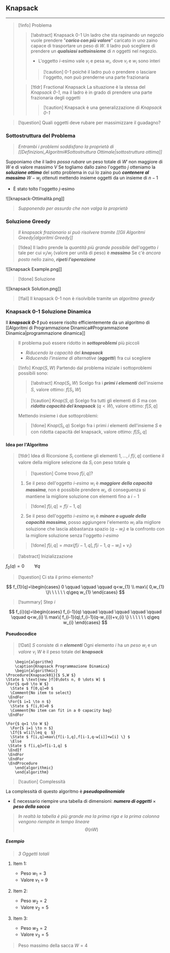 ## Knapsack
---

>[!info] Problema
>>[!abstract] Knapsack 0-1
>>Un ladro che sta rapinando un negozio vuole prendere "***carico con più valore***" caricato in uno zaino capace di trasportare un peso di $W$.
>>Il ladro può scegliere di prendere un ***qualsiasi sottoinsieme*** di $n$ oggetti nel negozio.
>>- L'oggetto $i$-esimo vale $v_{i}$ e pesa $w_{i}$, dove $v_{i}$ e $w_{i}$ sono interi
>>
>>>[!caution] 0-1 poiché il ladro può o prendere o lasciare l'oggetto, non può prenderne una parte frazionaria
>
>>[!tldr] Fractional Knapsack
>>La situazione è la stessa del *Knapsack 0-1*, ma il ladro è in grado di prendere una parte frazionaria degli oggetti
>>>[!caution] Knapsack è una generalizzazione di *Knapsack 0-1*

>[!question] Quali oggetti deve rubare per massimizzare il guadagno?

### Sottostruttura del Problema
>*Entrambi i problemi soddisfano la proprietà di [[Definizioni_Algoritmi#Sottostruttura Ottimale|sottostruttura ottima]]*

Supponiamo che il ladro *possa rubare* un peso totale di $W'$ non maggiore di $W$ e di valore massimo $V$
Se togliamo dallo zaino l'oggetto $j$ otteniamo la ***soluzione ottima*** del sotto problema in cui lo zaino può ***contenere al massimo*** $W-w_{j}$ ottenuti mettendo insieme oggetti da un insieme di $n-1$
- È stato tolto l'oggetto $j$-esimo



![[knapsack-Ottimalità.png]]
>*Supponendo per assurdo che non valga la proprietà*
### Soluzione Greedy
>*Il knapsack frazionario si può risolvere tramite [[Gli Algoritmi Greedy|algoritmi Greedy]]*

>[!Idea]
>Il ladro prende la *quantità più grande possibile* dell'oggetto $i$ tale per cui $v_{i}/w_{j}$ (valore per unità di peso) è ***massimo***
>Se c'è *ancora posto* nello zaino, ***ripeti l'operazione***

![[knapsack Example.png]]

>[!done] Soluzione

![[knapsack Solution.png]]

>[!fail] Il knapsack 0-1 non è risolvibile tramite un *algoritmo greedy*

### Knapsack 0-1 Soluzione Dinamica
Il ***knapsack 0-1*** può essere risolto efficientemente da un algoritmo di [[Algoritmi di Programmazione Dinamica#Programmazione Dinamica|programmazione dinamica]]

>Il problema può essere ridotto in ***sottoproblemi*** più piccoli
> - *Riducendo la capacità* del ***knapsack***
> - *Riducendo l'insieme di alternative* (***oggetti***) fra cui scegliere

>[!info] $Knap(S,W)$
>Partendo dal problema iniziale i sottoproblemi possibili sono:
>>[!abstract] $Knap(S_{i},W)$
>>Scelgo fra i ***primi $i$ elementi*** dell'insieme $S$, valore ottimo: $f[S_{i},W]$
>
>>[!caution] $Knap(S,q)$
>>Scelgo fra tutti gli elementi di $S$ ma con ***ridotta capacità del knapsack*** ($q<W$), valore ottimo: $f[S,q]$
>
>Mettendo insieme i due sottoproblemi:
>>[!done] $Knap(S_{i},q)$
>>Scelgo fra i primi $i$ elementi dell'insieme $S$ e con ridotta capacità del knapsack, valore ottimo: $f[S_{i},q]$

#### Idea per l'Algoritmo
>[!tldr] Idea di Ricorsione
>$S_{i}$ contiene gli elementi $1,\dots,i$
>$f[i,q]$ contiene il valore della migliore selezione da $S_{i}$ con peso totale $q$
>>[!question] Come trovo $f[i,q]$?
>
>1. Se il peso dell'oggetto $i$-*esimo* $w_{i}$ è ***maggiore della capacità massima***, non è possibile prendere $w_{i}$, di conseguenza si mantiene la migliore soluzione con elementi fino a $i-1$
>>[!done] $f[i,q]=f[i-1,q]$
>
>2. Se il peso dell'oggetto $i$-*esimo* $w_{i}$ è ***minore o uguale della capacità massima***, posso aggiungere l'elemento $w_{i}$ alla migliore soluzione che lascia abbastanza spazio ($q-w_{i}$) e la confronto con la migliore soluzione senza l'oggetto $i$-*esimo*
>>[!done] $f[i,q]=max\{ f[i-1,q],f[i-1,q-w_{i}]+v_{i} \}$

>[!abstract] Inizializzazione

$f_{0}(q)=0 \qquad\forall q$

>[!question] Ci sta il primo elemento?

$$
f_{1}(q)=\begin{cases}
0 \qquad \qquad \qquad  q<w_{1} \\
max\{ 0,w_{1} \}\ \ \ \ \ \  q\geq w_{1}
\end{cases}
$$

>[!summary] Step $i$

$$
f_{i}(q)=\begin{cases}
f_{i-1}(q) \qquad \qquad \qquad \qquad \qquad \qquad q<w_{i} \\
max\{ f_{i-1}(q),f_{i-1}(q-w_{i})+v_{i} \} \ \ \ \ \ \  q\geq w_{i}
\end{cases}
$$
#### Pseudocodice
>[!Dati]
>$S$ consiste di $n$ ***elementi***
>Ogni elemento $i$ ha un *peso* $w_{i}$ e un *valore* $v_{i}$
>$W$ è il peso totale del ***knapsack***


```pseudo
	\begin{algorithm}
	\caption{Knapsack Programmazione Dinamica}
	\begin{algorithmic}
\Procedure{Knapsack01}{$ S,W $}
\State $ \text{new }f[0\dots n, 0 \dots W] $
\For{$ q=0 \to W $}
  \State $ f[0,q]=0 $
  \Comment{No item to select}
 \EndFor
 \For{$ i=1 \to n $}
  \State $ f[i,0]=0 $
  \Comment{No item can fit in a 0 capacity bag}
 \EndFor

\For{$ q=1 \to W $}
  \For{$ i=1 \to n $}
  \If{$ w[i]\leq q  $}
  \State $ f[i,q]=max\{f[i-1,q],f[i-1,q-w[i]]+w[i] \} $
  \Else 
 \State $ f[i,q]=f[i-1,q] $
 \EndIf
 \EndFor
 \EndFor
 \EndProcedure
	\end{algorithmic}
	\end{algorithm}
```

>[!caution] Complessità

La complessità di questo algoritmo è ***pseudopolinomiale***
- È necessario riempire una tabella di dimensioni: ***numero di oggetti*** $\times$ ***peso della sacca***

>*In realtà la tabella è più grande ma la prima riga e la prima colonna vengono riempite in tempo lineare*
$$
\Theta(nW)
$$


##### Esempio
>*$3$ Oggetti totali*

1. Item $1$:
	- Peso $w_{1}=3$
	- Valore $v_{1}=9$

2. Item $2$:
	- Peso $w_{2}=2$
	- Valore $v_{2}=5$

3. Item $3$:
	- Peso $w_{3}=2$
	- Valore $v_{3}=5$

>Peso massimo della sacca $W=4$

